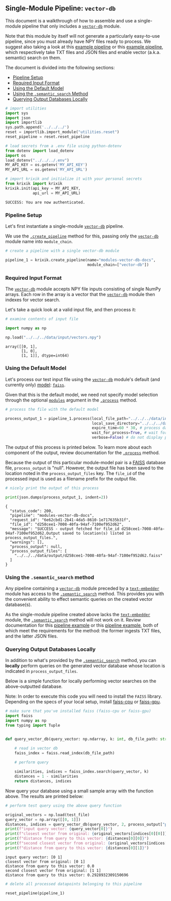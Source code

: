 ## Single-Module Pipeline: `vector-db`

This document is a walkthrough of how to assemble and use a single-module pipeline that only includes a [`vector-db`](../../modules/database_modules/vector-db_module.md) module.

Note that this module by itself will not generate a particularly easy-to-use pipeline, since you must already have NPY files ready to process. We suggest also taking a look at this [example pipeline](../../examples/search_pipeline_examples/multi_basic_semantic_search.md) or this [example pipeline](../../examples/search_pipeline_examples/multi_snippet_semantic_search.md), which respectively take TXT files and JSON files and enable vector (a.k.a. semantic) search on them.

The document is divided into the following sections:

- [Pipeline Setup](#pipeline-setup)
- [Required Input Format](#required-input-format)
- [Using the Default Model](#using-the-default-model)
- [Using the `.semantic_search` Method](#using-the-.semantic_search-method)
- [Querying Output Databases Locally](#querying-output-databases-locally)


```python
# import utilities
import sys 
import json
import importlib
sys.path.append('../../../')
reset = importlib.import_module("utilities.reset")
reset_pipeline = reset.reset_pipeline

# load secrets from a .env file using python-dotenv
from dotenv import load_dotenv
import os
load_dotenv("../../../.env")
MY_API_KEY = os.getenv('MY_API_KEY')
MY_API_URL = os.getenv('MY_API_URL')

# import krixik and initialize it with your personal secrets
from krixik import krixik
krixik.init(api_key = MY_API_KEY, 
            api_url = MY_API_URL)
```

    SUCCESS: You are now authenticated.


### Pipeline Setup

Let's first instantiate a single-module [`vector-db`](../../modules/database_modules/vector-db_module.md) pipeline.

We use the [`.create_pipeline`](../../system/pipeline_creation/create_pipeline.md) method for this, passing only the [`vector-db`](../../modules/database_modules/vector-db_module.md) module name into `module_chain`.


```python
# create a pipeline with a single vector-db module

pipeline_1 = krixik.create_pipeline(name="modules-vector-db-docs",
                                    module_chain=["vector-db"])
```

### Required Input Format

The [`vector-db`](../../modules/database_modules/vector-db_module.md) module accepts NPY file inputs consisting of single NumPy arrays. Each row in the array is a vector that the [`vector-db`](../../modules/database_modules/vector-db_module.md) module then indexes for vector search.

Let's take a quick look at a valid input file, and then process it:


```python
# examine contents of input file

import numpy as np

np.load("../../../data/input/vectors.npy")
```




    array([[0, 1],
           [1, 0],
           [1, 1]], dtype=int64)



### Using the Default Model

Let's process our test input file using the [`vector-db`](../../modules/database_modules/vector-db_module.md) module's default (and currently only) [model](../../modules/database_modules/vector-db_module.md#available-models-in-the-vector-db-module): [`faiss`](https://github.com/facebookresearch/faiss).

Given that this is the default model, we need not specify model selection through the optional [`modules`](../../system/parameters_processing_files_through_pipelines/process_method.md#selecting-models-via-the-modules-argument) argument in the [`.process`](../../system/parameters_processing_files_through_pipelines/process_method.md) method.


```python
# process the file with the default model

process_output_1 = pipeline_1.process(local_file_path="../../../data/input/vectors.npy", # the initial local filepath where the input file is stored
                                      local_save_directory="../../../data/output", # the local directory that the output file will be saved to
                                      expire_time=60 * 30, # process data will be deleted from the Krixik system in 30 minutes
                                      wait_for_process=True, # wait for process to complete before returning IDE control to user
                                      verbose=False) # do not display process update printouts upon running code
```

The output of this process is printed below. To learn more about each component of the output, review documentation for the [`.process`](../../system/parameters_processing_files_through_pipelines/process_method.md) method.

Because the output of this particular module-model pair is a [FAISS](https://github.com/facebookresearch/faiss) database file, `process_output` is "null". However, the output file has been saved to the location noted in the `process_output_files` key.  The `file_id` of the processed input is used as a filename prefix for the output file.


```python
# nicely print the output of this process

print(json.dumps(process_output_1, indent=2))
```

    {
      "status_code": 200,
      "pipeline": "modules-vector-db-docs",
      "request_id": "6e62cbd1-2b41-4da5-8610-1e717635b31f",
      "file_id": "d258cee1-7008-40fa-94af-7100ef952d62",
      "message": "SUCCESS - output fetched for file_id d258cee1-7008-40fa-94af-7100ef952d62.Output saved to location(s) listed in process_output_files.",
      "warnings": [],
      "process_output": null,
      "process_output_files": [
        "../../../data/output/d258cee1-7008-40fa-94af-7100ef952d62.faiss"
      ]
    }


### Using the `.semantic_search` method

Any pipeline containing a [`vector-db`](../../modules/database_modules/vector-db_module.md) module preceded by a [`text-embedder`](../../modules/ai_model_modules/text-embedder_module.md) module has access to the [`.semantic_search`](../../system/search_methods/semantic_search_method.md) method. This provides you with the convenient ability to effect semantic queries on the created vector database(s).

As the single-module pipeline created above lacks the [`text-embedder`](../../modules/ai_model_modules/text-embedder_module.md) module, the [`.semantic_search`](../../system/search_methods/semantic_search_method.md) method will not work on it. Review documentation for this [pipeline example](../../examples/search_pipeline_examples/multi_basic_semantic_search.md) or this [pipeline example](../../examples/search_pipeline_examples/multi_snippet_semantic_search.md), both of which meet the requirements for the method: the former ingests TXT files, and the latter JSON files.

### Querying Output Databases Locally

In addition to what's provided by the [`.semantic_search`](../../system/search_methods/semantic_search_method.md) method, you can **locally** perform queries on the generated vector database whose location is indicated in `process_output_files`.

Below is a simple function for locally performing vector searches on the above-outputted database.

Note: In order to execute this code you will need to install the `FAISS` library. Depending on the specs of your local setup, install [faiss-cpu](https://pypi.org/project/faiss-cpu/) or [faiss-gpu](https://pypi.org/project/faiss-gpu/).


```python
# make sure that you've installed faiss (faiss-cpu or faiss-gpu)
import faiss
import numpy as np
from typing import Tuple


def query_vector_db(query_vector: np.ndarray, k: int, db_file_path: str) -> Tuple[list, list]:

    # read in vector db
    faiss_index = faiss.read_index(db_file_path)

    # perform query
    
    similarities, indices = faiss_index.search(query_vector, k)
    distances = 1 - similarities
    return distances, indices
```

Now query your database using a small sample array with the function above. The results are printed below:


```python
# perform test query using the above query function

original_vectors = np.load(test_file)
query_vector = np.array([[0, 1]])
distances, indices = query_vector_db(query_vector, 2, process_output["process_output_files"][0])
print(f"input query vector: {query_vector[0]}")
print(f"closest vector from original: {original_vectors[indices[0][0]]}")
print(f"distance from query to this vector: {distances[0][0]}")
print(f"second closest vector from original: {original_vectors[indices[0][1]]}")
print(f"distance from query to this vector: {distances[0][1]}")
```

    input query vector: [0 1]
    closest vector from original: [0 1]
    distance from query to this vector: 0.0
    second closest vector from original: [1 1]
    distance from query to this vector: 0.2928932309150696



```python
# delete all processed datapoints belonging to this pipeline

reset_pipeline(pipeline_1)
```
